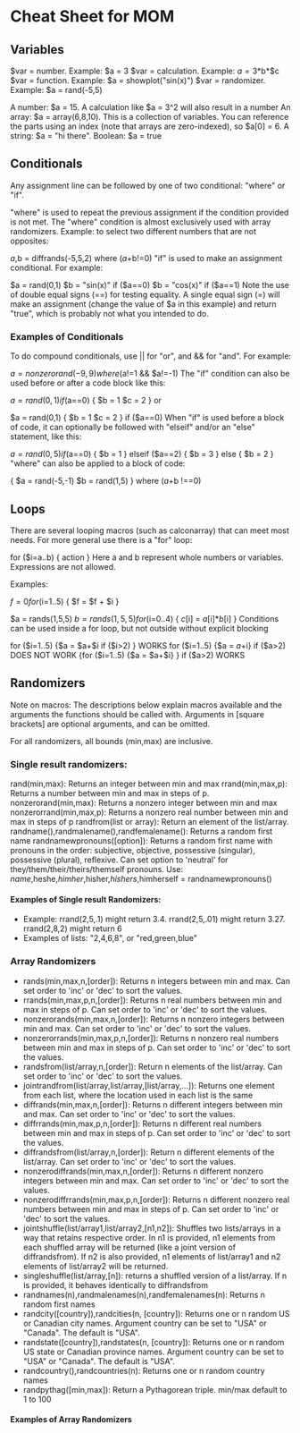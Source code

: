 # Cheat Sheet for MOM

## Variables
$var = number. Example: $a = 3
$var = calculation. Example: $a = 3*$b*$c
$var = function. Example: $a = showplot("sin(x)")
$var = randomizer. Example: $a = rand(-5,5)

A number: $a = 15. A calculation like $a = 3^2 will also result in a number
An array: $a = array(6,8,10). This is a collection of variables. You can reference the parts using an index (note that arrays are zero-indexed), so $a[0] = 6.
A string: $a = "hi there".
Boolean: $a = true

## Conditionals
Any assignment line can be followed by one of two conditional: "where" or "if".

"where" is used to repeat the previous assignment if the condition provided is not met. The "where" condition is almost exclusively used with array randomizers. Example: to select two different numbers that are not opposites:

$a,$b = diffrands(-5,5,2) where ($a+$b!=0)
"if" is used to make an assignment conditional. For example:

$a = rand(0,1)
$b = "sin(x)" if ($a==0)
$b = "cos(x)" if ($a==1)
Note the use of double equal signs (==) for testing equality. A single equal sign (=) will make an assignment (change the value of $a in this example) and return "true", which is probably not what you intended to do.

### Examples of Conditionals
To do compound conditionals, use || for "or", and && for "and". For example:

$a = nonzerorand(-9,9) where ($a!=1 && $a!=-1)
The "if" condition can also be used before or after a code block like this:

$a = rand(0,1)
if ($a==0) {
   $b = 1
   $c = 2
}
or

$a = rand(0,1)
{
   $b = 1
   $c = 2
} if ($a==0)
When "if" is used before a block of code, it can optionally be followed with "elseif" and/or an "else" statement, like this:

$a = rand(0,5)
if ($a==0) {
   $b = 1
} elseif ($a==2) {
   $b = 3
} else {
   $b = 2
}
"where" can also be applied to a block of code:

{
  $a = rand(-5,-1)
  $b = rand(1,5)
} where ($a+$b !==0)

## Loops
There are several looping macros (such as calconarray) that can meet most needs. For more general use there is a "for" loop:

for ($i=a..b) { action }
Here a and b represent whole numbers or variables. Expressions are not allowed.

Examples:

$f = 0
for ($i=1..5) { $f = $f + $i }

$a = rands(1,5,5)
$b = rands(1,5,5)
for ($i=0..4) {
  $c[$i] = $a[$i]*$b[$i]
}
Conditions can be used inside a for loop, but not outside without explicit blocking

for ($i=1..5) {$a = $a+$i if ($i>2) }     WORKS
for ($i=1..5) {$a = $a+$i} if ($a>2)     DOES NOT WORK
{for ($i=1..5) {$a = $a+$i} } if ($a>2)    WORKS

## Randomizers
Note on macros: The descriptions below explain macros available and the arguments the functions should be called with. Arguments in [square brackets] are optional arguments, and can be omitted.

For all randomizers, all bounds (min,max) are inclusive.

### Single result randomizers:

rand(min,max): Returns an integer between min and max
rrand(min,max,p): Returns a number between min and max in steps of p.
nonzerorand(min,max): Returns a nonzero integer between min and max
nonzerorrand(min,max,p): Returns a nonzero real number between min and max in steps of p
randfrom(list or array): Return an element of the list/array.
randname(),randmalename(),randfemalename(): Returns a random first name
randnamewpronouns([option]): Returns a random first name with pronouns in the order: subjective, objective, possessive (singular), possessive (plural), reflexive. Can set option to 'neutral' for they/them/their/theirs/themself pronouns. Use: $name,$heshe,$himher,$hisher,$hishers,$himherself = randnamewpronouns()

#### Examples of Single result Randomizers:
* Example: rrand(2,5,.1) might return 3.4. rrand(2,5,.01) might return 3.27. rrand(2,8,2) might return 6
* Examples of lists: "2,4,6,8", or "red,green,blue"

### Array Randomizers
* rands(min,max,n,[order]): Returns n integers between min and max. Can set order to 'inc' or 'dec' to sort the values.
* rrands(min,max,p,n,[order]): Returns n real numbers between min and max in steps of p. Can set order to 'inc' or 'dec' to sort the values.
* nonzerorands(min,max,n,[order]): Returns n nonzero integers between min and max. Can set order to 'inc' or 'dec' to sort the values.
* nonzerorrands(min,max,p,n,[order]): Returns n nonzero real numbers between min and max in steps of p. Can set order to 'inc' or 'dec' to sort the values.
* randsfrom(list/array,n,[order]): Return n elements of the list/array. Can set order to 'inc' or 'dec' to sort the values.
* jointrandfrom(list/array,list/array,[list/array,...]): Returns one element from each list, where the location used in each list is the same
* diffrands(min,max,n,[order]): Returns n different integers between min and max. Can set order to 'inc' or 'dec' to sort the values.
* diffrrands(min,max,p,n,[order]): Returns n different real numbers between min and max in steps of p. Can set order to 'inc' or 'dec' to sort the values.
* diffrandsfrom(list/array,n,[order]): Return n different elements of the list/array. Can set order to 'inc' or 'dec' to sort the values.
* nonzerodiffrands(min,max,n,[order]): Returns n different nonzero integers between min and max. Can set order to 'inc' or 'dec' to sort the values.
* nonzerodiffrrands(min,max,p,n,[order]): Returns n different nonzero real numbers between min and max in steps of p. Can set order to 'inc' or 'dec' to sort the values.
* jointshuffle(list/array1,list/array2,[n1,n2]): Shuffles two lists/arrays in a way that retains respective order. In n1 is provided, n1 elements from each shuffled array  will be returned (like a joint version of diffrandsfrom). If n2 is also provided, n1 elements of list/array1 and n2 elements of list/array2 will be returned.
* singleshuffle(list/array,[n]): returns a shuffled version of a list/array. If n is provided, it behaves identically to diffrandsfrom
* randnames(n),randmalenames(n),randfemalenames(n): Returns n random first names
* randcity([country]),randcities(n, [country]): Returns one or n random US or Canadian city names. Argument country can be set to "USA" or "Canada". The default is "USA".
* randstate([country]),randstates(n, [country]): Returns one or n random US state or Canadian province names. Argument country can be set to "USA" or "Canada". The default is "USA".
* randcountry(),randcountries(n): Returns one or n random country names
* randpythag([min,max]): Return a Pythagorean triple. min/max default to 1 to 100

#### Examples of Array Randomizers
